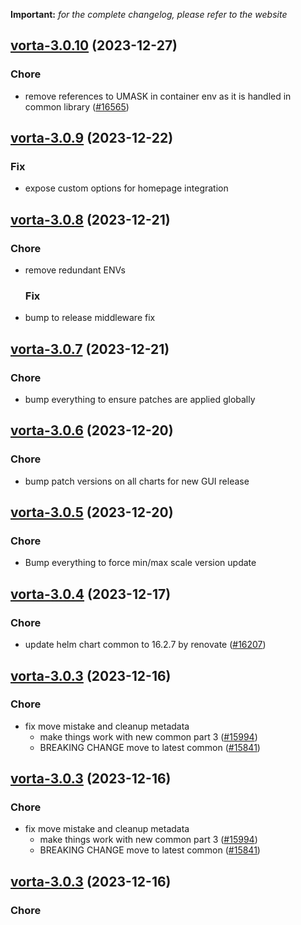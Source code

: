 **Important:**
*for the complete changelog, please refer to the website*




## [vorta-3.0.10](https://github.com/truecharts/charts/compare/vorta-3.0.9...vorta-3.0.10) (2023-12-27)

### Chore

- remove references to UMASK in container env as it is handled in common library  ([#16565](https://github.com/truecharts/charts/issues/16565))
  
  


## [vorta-3.0.9](https://github.com/truecharts/charts/compare/vorta-3.0.8...vorta-3.0.9) (2023-12-22)

### Fix

- expose custom options for homepage integration
  
  


## [vorta-3.0.8](https://github.com/truecharts/charts/compare/vorta-3.0.7...vorta-3.0.8) (2023-12-21)

### Chore

- remove redundant ENVs
  
  ### Fix

- bump to release middleware fix
  
  


## [vorta-3.0.7](https://github.com/truecharts/charts/compare/vorta-3.0.6...vorta-3.0.7) (2023-12-21)

### Chore

- bump everything to ensure patches are applied globally
  
  


## [vorta-3.0.6](https://github.com/truecharts/charts/compare/vorta-3.0.5...vorta-3.0.6) (2023-12-20)

### Chore

- bump patch versions on all charts for new GUI release
  
  


## [vorta-3.0.5](https://github.com/truecharts/charts/compare/vorta-3.0.4...vorta-3.0.5) (2023-12-20)

### Chore

- Bump everything to force min/max scale version update
  
  


## [vorta-3.0.4](https://github.com/truecharts/charts/compare/vorta-3.0.3...vorta-3.0.4) (2023-12-17)

### Chore

- update helm chart common to 16.2.7 by renovate ([#16207](https://github.com/truecharts/charts/issues/16207))
  
  


## [vorta-3.0.3](https://github.com/truecharts/charts/compare/vorta-2.0.12...vorta-3.0.3) (2023-12-16)

### Chore

- fix move mistake and cleanup metadata
  - make things work with new common part 3 ([#15994](https://github.com/truecharts/charts/issues/15994))
  - BREAKING CHANGE move to latest common ([#15841](https://github.com/truecharts/charts/issues/15841))
  
  


## [vorta-3.0.3](https://github.com/truecharts/charts/compare/vorta-2.0.12...vorta-3.0.3) (2023-12-16)

### Chore

- fix move mistake and cleanup metadata
  - make things work with new common part 3 ([#15994](https://github.com/truecharts/charts/issues/15994))
  - BREAKING CHANGE move to latest common ([#15841](https://github.com/truecharts/charts/issues/15841))
  
  


## [vorta-3.0.3](https://github.com/truecharts/charts/compare/vorta-2.0.12...vorta-3.0.3) (2023-12-16)

### Chore

